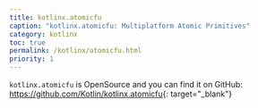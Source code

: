 ```yaml
---
title: kotlinx.atomicfu
caption: "kotlinx.atomicfu: Multiplatform Atomic Primitives"
category: kotlinx
toc: true
permalink: /kotlinx/atomicfu.html
priority: 1
---
```


`kotlinx.atomicfu` is OpenSource and you can find it on GitHub: <https://github.com/Kotlin/kotlinx.atomicfu>{: target="_blank"}


